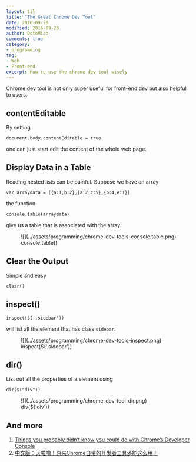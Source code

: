 ```yaml
---
layout: til
title: "The Great Chrome Dev Tool"
date: 2016-09-28
modified: 2016-09-28
author: OctoMiao
comments: true
category:
- programming
tag:
- Web
- Front-end
excerpt: How to use the chrome dev tool wisely
---
```


Chrome dev tool is not only super useful for front-end dev but also helpful to users.

## contentEditable

By setting

```
document.body.contentEditable = true
```

one can just start edit the content of the whole web page.

## Display Data in a Table

Reading nested lists can be painful. Suppose we have an array

```
var arraydata = [{a:1,b:2},{a:2,c:5},{b:4,e:1}]
```

the function

```
console.table(arraydata)
```

give us a table that is associated with the array.



<figure markdown="1">
![](../assets/programming/chrome-dev-tools-console.table.png)
<figcaption>
console.table()
</figcaption>
</figure>


## Clear the Output

Simple and easy

```
clear()
```


## inspect()

```
inspect($('.sidebar'))
```

will list all the element that has class `sidebar`.

<figure markdown="1">
![](../assets/programming/chrome-dev-tools-inspect.png)
<figcaption>
inspect($('.sidebar'))
</figcaption>
</figure>


## dir()

List out all the properties of a element using

```
dir($("div"))
```

<figure markdown="1">
![](../assets/programming/chrome-dev-tool-dir.png)
<figcaption>
div($('div'))
</figcaption>
</figure>


## And more

1. [Things you probably didn’t know you could do with Chrome’s Developer Console](https://medium.freecodecamp.com/10-tips-to-maximize-your-javascript-debugging-experience-b69a75859329#.cj9742xlv)
2. [中文版：天啦噜！原来Chrome自带的开发者工具还能这么用！](https://zhuanlan.zhihu.com/p/22665710)

